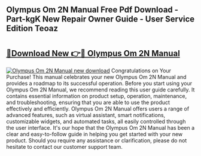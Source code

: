 ## Olympus Om 2N Manual Free Pdf Download - Part-kgK New Repair Owner Guide - User Service Edition Teoaz

# <h2><a href="http://cf23291.oget.top/?id=Olympus+Om+2N+Manual">🔗Download New 👉🔴 Olympus Om 2N Manual</a></h2>

[![Olympus Om 2N Manual new download](https://i.imgur.com/5g1atiW.png)](http://cf23291.oget.top/?id=Olympus+Om+2N+Manual)
Congratulations on Your Purchase! This manual celebrates your new Olympus Om 2N Manual and provides a roadmap to its successful operation. Before you start using your Olympus Om 2N Manual, we recommend reading this user guide carefully. It contains essential information on product setup, operation, maintenance, and troubleshooting, ensuring that you are able to use the product effectively and efficiently. Olympus Om 2N Manual offers users a range of advanced features, such as virtual assistant, smart notifications, customizable widgets, and automated tasks, all easily controlled through the user interface. It's our hope that the Olympus Om 2N Manual has been a clear and easy-to-follow guide in helping you get started with your new product. Should you require any assistance or clarification, please do not hesitate to contact our customer support team.
